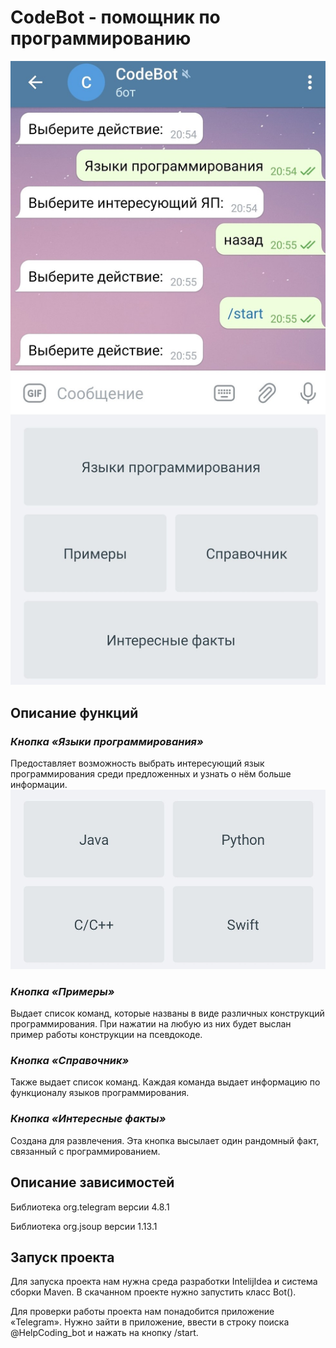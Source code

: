 # CodeBot - помощник по программированию
![picture1](bot1.jpg)
## Описание функций 
### *Кнопка «Языки программирования»*
 Предоставляет возможность выбрать интересующий язык
программирования среди предложенных и узнать о нём больше
информации.
![picture2](bot2.jpg)
### *Кнопка «Примеры»*
 Выдает список команд, которые названы в виде различных
конструкций программирования. При нажатии на 
любую из них будет выслан пример работы конструкции
на псевдокоде.
### *Кнопка «Справочник»*
  Также выдает список команд. Каждая команда выдает
информацию по функционалу языков программирования.
### *Кнопка «Интересные факты»*
Создана для развлечения. Эта кнопка высылает один
рандомный факт, связанный с программированием.
## Описание зависимостей
Библиотека org.telegram версии 4.8.1

Библиотека org.jsoup версии 1.13.1
## Запуск проекта
Для запуска проекта нам нужна среда разработки IntelijIdea
и система сборки Maven. В скачанном проекте нужно запустить класс Bot().

Для проверки работы проекта нам понадобится приложение «Telegram».
Нужно зайти в приложение, ввести в строку поиска @HelpCoding_bot
и нажать на кнопку /start.

